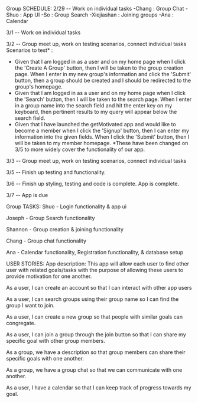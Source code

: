 Group SCHEDULE:
2/29 -- Work on individual tasks
-Chang : Group Chat
-Shuo : App UI
-So : Group Search
-Xiejiashan : Joining groups
-Ana : Calendar

3/1 -- Work on individual tasks

3/2 -- Group meet up, work on testing scenarios, connect individual tasks
Scenarios to test* :
- Given that I am logged in as a user and on my home page when I click the 'Create A Group' button, then I will be taken to the group creation page. When I enter in my
    new group's information and click the 'Submit' button, then a group should be created and I should be redirected to the group's homepage.
- Given that I am logged in as a user and on my home page when I click the 'Search' button, then I will be taken to the search page. When I enter in a group name into the
    search field and hit the enter key on my keyboard, then pertinent results to my query will appear below the search field.
- Given that I have launched the getMotivated app and would like to become a member when I click the 'Signup' button, then I can enter my information into the given fields.
    When I click the 'Submit' button, then I will be taken to my member homepage.
*These have been changed on 3/5 to more widely cover the functionality of our app.

3/3 -- Group meet up, work on testing scenarios, connect individual tasks

3/5 -- Finish up testing and functionality.

3/6 -- Finish up styling, testing and code is complete. App is complete.

3/7 -- App is due

Group TASKS:
Shuo - Login functionality & app ui

Joseph - Group Search functionality

Shannon - Group creation & joining functionality

Chang - Group chat functionality

Ana - Calendar functionality, Registration functionality, & database setup

USER STORIES:
App description: This app will allow each user to find other user with related goals/tasks with the purpose of allowing these users to provide motivation for one another.

As a user,
I can create an account 
so that I can interact with other app users

As a user,
I can search groups using their group name
so I can find the group I want to join.

As a user,
I can create a new group
so that people with similar goals can congregate.

As a user,
I can join a group through the join button
so that I can share my specific goal with other group members.

As a group,
we have a description
so that group members can share their specific goals with one another.

As a group,
we have a group chat
so that we can communicate with one another.

As a user,
I have a calendar
so that I can keep track of progress towards my goal.

